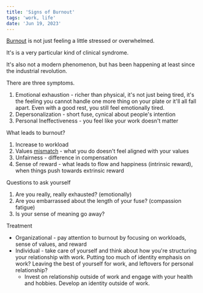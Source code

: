 ```yaml
---
title: 'Signs of Burnout'
tags: 'work, life'
date: 'Jun 19, 2023'
---
```


[Burnout](https://www.youtube.com/watch?v=FOFYc2voq9E) is not just feeling a little stressed or overwhelmed.

It's is a very particular kind of clinical syndrome.

It's also not a modern phenomenon, but has been happening at least since the industrial revolution.

There are three symptoms.

1. Emotional exhaustion - richer than physical, it's not just being tired, it's the feeling you cannot handle one more thing on your plate or it'll all fall apart. Even with a good rest, you still feel emotionally tired.
2. Depersonalization - short fuse, cynical about people's intention
3. Personal Ineffectiveness - you feel like your work doesn't matter

What leads to burnout?

1. Increase to workload
2. Values [mismatch](https://www.forbes.com/sites/rodgerdeanduncan/2022/11/25/reduce-burnout-risk-fix-the-workplace-mismatches/?sh=58ee7f2d4a44) - what you do doesn't feel aligned with your values
3. Unfairness - difference in compensation
4. Sense of reward - what leads to flow and happiness (intrinsic reward), when things push towards extrinsic reward

Questions to ask yourself

1. Are you really, really exhausted? (emotionally)
2. Are you embarrassed about the length of your fuse? (compassion fatigue)
3. Is your sense of meaning go away?

Treatment

- Organizational - pay attention to burnout by focusing on workloads, sense of values, and reward
- Individual - take care of yourself and think about how you're structuring your relationship with work. Putting too much of identity emphasis on work? Leaving the best of yourself for work, and leftovers for personal relationship?
  - Invest on relationship outside of work and engage with your health and hobbies. Develop an identity outside of work.
